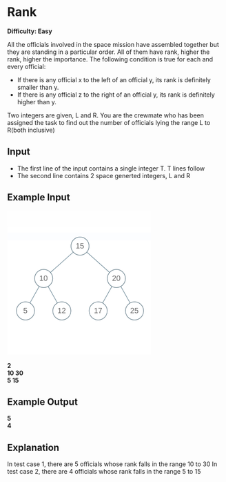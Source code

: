# Rank

**Difficulty: Easy**

All the officials involved in the space mission have assembled together but they are standing in a particular order. All of them have rank, higher the rank, higher the importance. The following condition is true for each and every official:

- If there is any official x to the left of an official y, its rank is definitely smaller than y.
- If there is any official z to the right of an official y, its rank is definitely higher than y.

Two integers are given, L and R. You are the crewmate who has been assigned the task to find out the number of officials lying the range L to R(both inclusive)

## Input

- The first line of the input contains a single integer T. T lines follow
- The second line contains 2 space generted integers, L and R

## Example Input

![btree](../../images/btree3.png)

**2** <br/>
**10 30** <br/>
**5 15**

## Example Output

**5** <br/>
**4** <br/>

## Explanation

In test case 1, there are 5 officials whose rank falls in the range 10 to 30
In test case 2, there are 4 officials whose rank falls in the range 5 to 15

